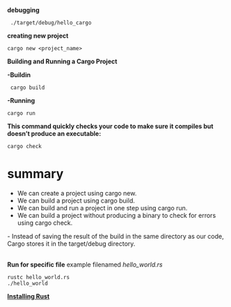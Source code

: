 <!-- @format -->

**debugging**

```shell
 ./target/debug/hello_cargo
```

**creating new project**

```shell
cargo new <project_name>
```

**Building and Running a Cargo Project**

**-Buildin**

```shell
 cargo build
```

**-Running**

```shell
cargo run
```

**This command quickly checks your code to make sure it compiles but doesn’t produce an executable:**

```shell
cargo check
```

# summary

<ul>
<li>We can create a project using cargo new.</li>
<li> We can build a project using cargo build.</li>
<li>We can build and run a project in one step using cargo run.</li>
<li>We can build a project without producing a binary to check for errors using cargo check.</li>
</ul>    
- Instead of saving the result of the build in the same directory as our code, Cargo stores it in the target/debug directory.
<br/>
<br/>

**Run for specific file**
example filenamed _hello_world.rs_

```shell
rustc hello_world.rs
./hello_world
```

[**Installing Rust**](https://www.digitalocean.com/community/tutorials/install-rust-on-ubuntu-linux)

